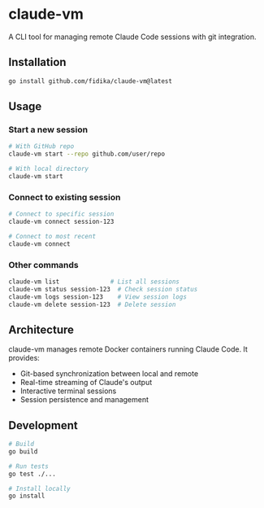 # claude-vm

A CLI tool for managing remote Claude Code sessions with git integration.

## Installation

```bash
go install github.com/fidika/claude-vm@latest
```

## Usage

### Start a new session
```bash
# With GitHub repo
claude-vm start --repo github.com/user/repo

# With local directory
claude-vm start
```

### Connect to existing session
```bash
# Connect to specific session
claude-vm connect session-123

# Connect to most recent
claude-vm connect
```

### Other commands
```bash
claude-vm list              # List all sessions
claude-vm status session-123  # Check session status
claude-vm logs session-123    # View session logs
claude-vm delete session-123  # Delete session
```

## Architecture

claude-vm manages remote Docker containers running Claude Code. It provides:
- Git-based synchronization between local and remote
- Real-time streaming of Claude's output
- Interactive terminal sessions
- Session persistence and management

## Development

```bash
# Build
go build

# Run tests
go test ./...

# Install locally
go install
```